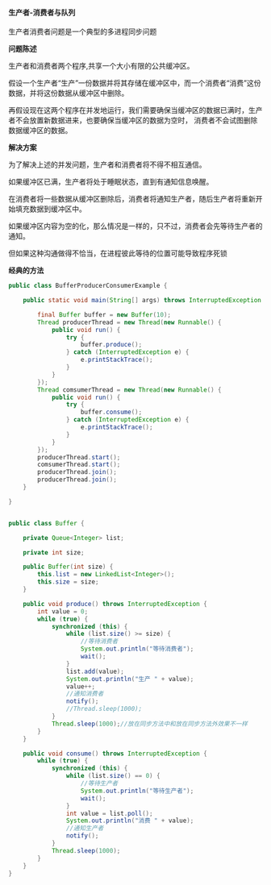 #### 生产者-消费者与队列

生产者消费者问题是一个典型的多进程同步问题

**问题陈述**

生产者和消费者两个程序,共享一个大小有限的公共缓冲区。

假设一个生产者“生产”一份数据并将其存储在缓冲区中，而一个消费者“消费”这份数据，并将这份数据从缓冲区中删除。

再假设现在这两个程序在并发地运行，我们需要确保当缓冲区的数据已满时，生产者不会放置新数据进来，也要确保当缓冲区的数据为空时，
消费者不会试图删除数据缓冲区的数据。  

**解决方案**

为了解决上述的并发问题，生产者和消费者将不得不相互通信。

如果缓冲区已满，生产者将处于睡眠状态，直到有通知信息唤醒。

在消费者将一些数据从缓冲区删除后，消费者将通知生产者，随后生产者将重新开始填充数据到缓冲区中。

如果缓冲区内容为空的化，那么情况是一样的，只不过，消费者会先等待生产者的通知。

但如果这种沟通做得不恰当，在进程彼此等待的位置可能导致程序死锁

**经典的方法**

```java
public class BufferProducerConsumerExample {

    public static void main(String[] args) throws InterruptedException {

        final Buffer buffer = new Buffer(10);
        Thread producerThread = new Thread(new Runnable() {
            public void run() {
                try {
                    buffer.produce();
                } catch (InterruptedException e) {
                    e.printStackTrace();
                }
            }
        });
        Thread comsumerThread = new Thread(new Runnable() {
            public void run() {
                try {
                    buffer.consume();
                } catch (InterruptedException e) {
                    e.printStackTrace();
                }
            }
        });
        producerThread.start();
        comsumerThread.start();
        producerThread.join();
        producerThread.join();
    }

}


public class Buffer {

    private Queue<Integer> list;

    private int size;

    public Buffer(int size) {
        this.list = new LinkedList<Integer>();
        this.size = size;
    }

    public void produce() throws InterruptedException {
        int value = 0;
        while (true) {
            synchronized (this) {
                while (list.size() >= size) {
                    //等待消费者
                    System.out.println("等待消费者");
                    wait();
                }
                list.add(value);
                System.out.println("生产 " + value);
                value++;
                //通知消费者
                notify();
                //Thread.sleep(1000);
            }
            Thread.sleep(1000);//放在同步方法中和放在同步方法外效果不一样
        }
    }

    public void consume() throws InterruptedException {
        while (true) {
            synchronized (this) {
                while (list.size() == 0) {
                    //等待生产者
                    System.out.println("等待生产者");
                    wait();
                }
                int value = list.poll();
                System.out.println("消费 " + value);
                //通知生产者
                notify();
            }
            Thread.sleep(1000);
        }
    }
}


```
